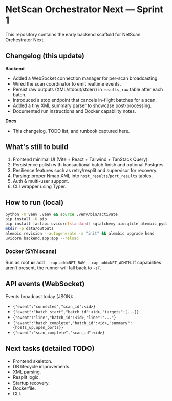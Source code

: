 # NetScan Orchestrator Next — Sprint 1

This repository contains the early backend scaffold for NetScan Orchestrator Next.

## Changelog (this update)

**Backend**
- Added a WebSocket connection manager for per-scan broadcasting.
- Wired the scan coordinator to emit realtime events.
- Persist raw outputs (XML/stdout/stderr) in `results_raw` table after each batch.
- Introduced a stop endpoint that cancels in-flight batches for a scan.
- Added a tiny XML summary parser to showcase post-processing.
- Documented run instructions and Docker capability notes.

**Docs**
- This changelog, TODO list, and runbook captured here.

## What's still to build

1. Frontend minimal UI (Vite + React + Tailwind + TanStack Query).
2. Persistence polish with transactional batch finish and optional Postgres.
3. Resilience features such as retry/resplit and supervisor for recovery.
4. Parsing: proper Nmap XML into `host_results`/`port_results` tables.
5. Auth & multi-user support.
6. CLI wrapper using Typer.

## How to run (local)

```bash
python -m venv .venv && source .venv/bin/activate
pip install -U pip
pip install fastapi uvicorn[standard] sqlalchemy aiosqlite alembic pydantic
mkdir -p data/outputs
alembic revision --autogenerate -m "init" && alembic upgrade head
uvicorn backend.app:app --reload
```

### Docker (SYN scans)

Run as root **or** add `--cap-add=NET_RAW --cap-add=NET_ADMIN`. If capabilities aren’t present, the runner will fall back to `-sT`.

## API events (WebSocket)

Events broadcast today (JSON):
- `{"event":"connected","scan_id":<id>}`
- `{"event":"batch_start","batch_id":<id>,"targets":[...]}`
- `{"event":"line","batch_id":<id>,"line":"..."}`
- `{"event":"batch_complete","batch_id":<id>,"summary":{hosts_up,open_ports}}`
- `{"event":"scan_complete","scan_id":<id>}`

## Next tasks (detailed TODO)

- Frontend skeleton.
- DB lifecycle improvements.
- XML parsing.
- Resplit logic.
- Startup recovery.
- Dockerfile.
- CLI.
